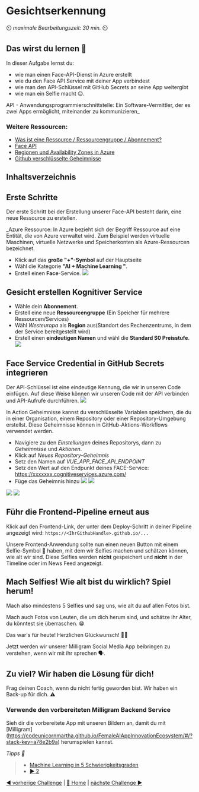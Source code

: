 # Gesichtserkennung

⏲️ _maximale Bearbeitungszeit: 30 min._ ⏲️

## Das wirst du lernen 🎯

In dieser Aufgabe lernst du:

- wie man einen Face-API-Dienst in Azure erstellt
- wie du den Face API Service mit deiner App verbindest
- wie man den API-Schlüssel mit GitHub Secrets an seine App weitergibt
- wie man ein Selfie macht 😉.

API - Anwendungsprogrammierschnittstelle: Ein Software-Vermittler, der es zwei Apps ermöglicht, miteinander zu kommunizieren_

### Weitere Ressourcen:

- [Was ist eine Ressource / Ressourcengruppe / Abonnement?](https://docs.microsoft.com/azure/cloud-adoption-framework/govern/resource-consistency/resource-access-management)
- [Face API](https://azure.microsoft.com/services/cognitive-services/face/)
- [Regionen und Availability Zones in Azure](https://docs.microsoft.com/azure/availability-zones/az-overview)
- [Github verschlüsselte Geheimnisse](https://docs.github.com/en/actions/reference/encrypted-secrets)

## Inhaltsverzeichnis

## Erste Schritte

Der erste Schritt bei der Erstellung unserer Face-API besteht darin, eine neue Ressource zu erstellen.

_Azure Ressource: In Azure bezieht sich der Begriff Ressource auf eine Entität, die von Azure verwaltet wird. Zum Beispiel werden virtuelle Maschinen, virtuelle Netzwerke und Speicherkonten als Azure-Ressourcen bezeichnet.

- Klick auf das **große "+"-Symbol** auf der Hauptseite
- Wähl die Kategorie **"AI + Machine Learning "**.
- Erstell einen **Face**-Service.
  ![](./images/dark/create-face.png)

## Gesicht erstellen Kognitiver Service

- Wähle dein **Abonnement**.
- Erstell eine neue **Ressourcengruppe** (Ein Speicher für mehrere Ressourcen/Services)
- Wähl _Westeuropa_ als **Region** aus(Standort des Rechenzentrums, in dem der Service bereitgestellt wird)
- Erstell einen **eindeutigen Namen** und wähl die **Standard S0 Preisstufe**.
  ![](./images/dark/create-face-options.png)

## Face Service Credential in GitHub Secrets integrieren

Der API-Schlüssel ist eine eindeutige Kennung, die wir in unseren Code einfügen. Auf diese Weise können wir unseren Code mit der API verbinden und API-Aufrufe durchführen.
![](./images/dark/milligram-face-api-access-keys.png)

In Action Geheimnisse kannst du verschlüsselte Variablen speichern, die du in einer Organisation, einem Repository oder einer Repository-Umgebung erstellst. Diese Geheimnisse können in GitHub-Aktions-Workflows verwendet werden.

- Navigiere zu den _Einstellungen_ deines Repositorys, dann zu _Geheimnisse_ und _Aktionen_.
- Klick auf _Neues Repository-Geheimnis_
- Setz den Namen auf _VUE_APP_FACE_API_ENDPOINT_
- Setz den Wert auf den Endpunkt deines FACE-Service: https://xxxxxxx.cognitiveservices.azure.com/
- Füge das Geheimnis hinzu
  ![](./images/dark/vue-app-face-api-endpoint-secret.png#gh-dark-mode-only)
  ![](./images/light/vue-app-face-api-endpoint-secret.png#gh-light-mode-only)

![](./images/dark/vue-app-face-api-key-secret.png#gh-dark-mode-only)
![](./images/light/vue-app-face-api-key-secret.png#gh-light-mode-only)

## Führ die Frontend-Pipeline erneut aus

Klick auf den Frontend-Link, der unter dem Deploy-Schritt in deiner Pipeline angezeigt wird: `https://<IhrGithubHandle>.github.io/...`

Unsere Frontend-Anwendung sollte nun einen neuen Button mit einem Selfie-Symbol 🤩 haben, mit dem wir Selfies machen und schätzen können, wie alt wir sind.
Diese Selfies werden **nicht** gespeichert und **nicht** in der Timeline oder im News Feed angezeigt.

## Mach Selfies! Wie alt bist du wirklich? Spiel herum!

Mach also mindestens 5 Selfies und sag uns, wie alt du auf allen Fotos bist.

Mach auch Fotos von Leuten, die um dich herum sind, und schätze ihr Alter, du könntest sie überraschen. 😁

Das war's für heute! Herzlichen Glückwunsch! 🥳🙏

Jetzt werden wir unserer Milligram Social Media App beibringen zu verstehen, wenn wir mit ihr sprechen 🗣️.

## Zu viel? Wir haben die Lösung für dich!

Frag deinen Coach, wenn du nicht fertig geworden bist. Wir haben ein Back-up für dich. ⚠️

### Verwende den vorbereiteten Milligram Backend Service

Sieh dir die vorbereitete App mit unseren Bildern an, damit du mit [Milligram] (https://codeunicornmartha.github.io/FemaleAIAppInnovationEcosystem/#/?stack-key=a78e2b9a) herumspielen kannst.

_Tipps 📝_

> - [Machine Learning in 5 Schwierigkeitsgraden](https://youtu.be/5q87K1WaoFI)
> - [▶ 2](./WorkInProgress)

[◀ vorherige Challenge](../../day1/Application/DE_README.md) | [🔼 Home](../../README.md) | [nächste Challenge ▶](../Speech/DE_README.md)
